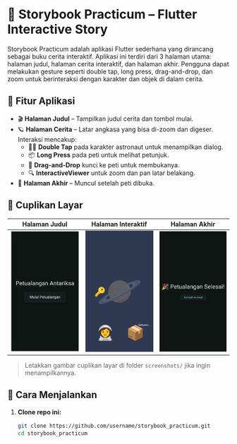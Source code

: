 # 📘 Storybook Practicum – Flutter Interactive Story

Storybook Practicum adalah aplikasi Flutter sederhana yang dirancang sebagai buku cerita interaktif. Aplikasi ini terdiri dari 3 halaman utama: halaman judul, halaman cerita interaktif, dan halaman akhir. Pengguna dapat melakukan gesture seperti double tap, long press, drag-and-drop, dan zoom untuk berinteraksi dengan karakter dan objek di dalam cerita.

## 🧩 Fitur Aplikasi

- 🎬 **Halaman Judul** – Tampilkan judul cerita dan tombol mulai.
- 🪐 **Halaman Cerita** – Latar angkasa yang bisa di-zoom dan digeser. Interaksi mencakup:
  - 👩‍🚀 **Double Tap** pada karakter astronaut untuk menampilkan dialog.
  - 📦 **Long Press** pada peti untuk melihat petunjuk.
  - 🔑 **Drag-and-Drop** kunci ke peti untuk membukanya.
  - 🔍 **InteractiveViewer** untuk zoom dan pan latar belakang.
- 🎉 **Halaman Akhir** – Muncul setelah peti dibuka.

## 📸 Cuplikan Layar

| Halaman Judul                     | Halaman Interaktif                | Halaman Akhir                   |
| --------------------------------- | --------------------------------- | ------------------------------- |
| ![title](images/Screenshot_1.png) | ![scene](images/Screenshot_2.png) | ![end](images/Screenshot_3.png) |

> Letakkan gambar cuplikan layar di folder `screenshots/` jika ingin menampilkannya.

## 🚀 Cara Menjalankan

1. **Clone repo ini:**

   ```bash
   git clone https://github.com/username/storybook_practicum.git
   cd storybook_practicum
   ```

